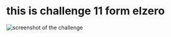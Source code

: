 # this is challenge 11 form elzero 

![screenshot of the challenge](https://elzero.org/wp-content/uploads/2020/05/frontend-team-skills-and-stats-design.png)